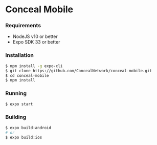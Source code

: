 # Conceal Mobile

### Requirements

- NodeJS v10 or better
- Expo SDK 33 or better

### Installation

```bash
$ npm install -g expo-cli
$ git clone https://github.com/ConcealNetwork/conceal-mobile.git
$ cd conceal-mobile
$ npm install
```

### Running

```bash
$ expo start
```

### Building

```bash
$ expo build:android
# or
$ expo build:ios
```
